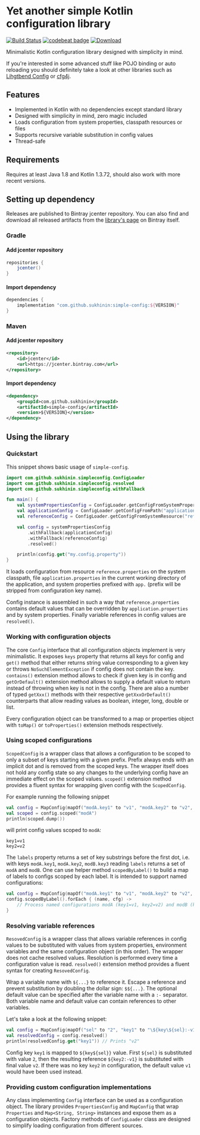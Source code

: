 # Yet another simple Kotlin configuration library

[![Build Status](https://travis-ci.com/sukhinin/simple-config.svg?branch=master)](https://travis-ci.com/sukhinin/simple-config)
[![codebeat badge](https://codebeat.co/badges/359401ff-434b-4ea1-be22-c49fd0662657)](https://codebeat.co/projects/github-com-sukhinin-simple-config-master)
[ ![Download](https://api.bintray.com/packages/sukhinin/maven/simple-config/images/download.svg) ](https://bintray.com/sukhinin/maven/simple-config/_latestVersion)

Minimalistic Kotlin configuration library designed with simplicity in mind.

If you're interested in some advanced stuff like POJO binding 
or auto reloading you should definitely take a look at other libraries 
such as [Lihgtbend Config](https://github.com/lightbend/config) or [cfg4j](https://github.com/cfg4j/cfg4j).

## Features
- Implemented in Kotlin with no dependencies except standard library
- Designed with simplicity in mind, zero magic included
- Loads configuration from system properties, classpath resources or files
- Supports recursive variable substitution in config values 
- Thread-safe

## Requirements
Requires at least Java 1.8 and Kotlin 1.3.72, should also work with more recent versions.

## Setting up dependency
Releases are published to Bintray jcenter repository. You can also find and download all released 
artifacts from the [library's page](https://bintray.com/sukhinin/maven/simple-config) on Bintray itself.

### Gradle
#### Add jcenter repository
```groovy
repositories {  
    jcenter()  
}
```
#### Import dependency
```groovy
dependencies {
    implementation "com.github.sukhinin:simple-config:${VERSION}" 
}
```

### Maven
#### Add jcenter repository
```xml
<repository>
    <id>jcenter</id>
    <url>https://jcenter.bintray.com</url>
</repository>
```
#### Import dependency
```xml
<dependency>
    <groupId>com.github.sukhinin</groupId>
    <artifactId>simple-config</artifactId>
    <version>${VERSION}</version>
</dependency>
```

## Using the library

### Quickstart
This snippet shows basic usage of `simple-config`.
```kotlin
import com.github.sukhinin.simpleconfig.ConfigLoader
import com.github.sukhinin.simpleconfig.resolved
import com.github.sukhinin.simpleconfig.withFallback

fun main() {
    val systemPropertiesConfig = ConfigLoader.getConfigFromSystemProperties("app")
    val applicationConfig = ConfigLoader.getConfigFromPath("application.properties")
    val referenceConfig = ConfigLoader.getConfigFromSystemResource("reference.properties")

    val config = systemPropertiesConfig
        .withFallback(applicationConfig)
        .withFallback(referenceConfig)
        .resolved()

    println(config.get("my.config.property"))
}
```

It loads configuration from resource `reference.properties` on the system classpath, file `application.properties` 
in the current working directory of the application, and system properties prefixed with `app.` (prefix will be 
stripped from configuration key name).

Config instance is assembled in such a way that `reference.properties` contains default values that can be 
overridden by `application.properties` and by system properties. Finally variable references in config values
are `resolved()`.

### Working with configuration objects
The core `Config` interface that all configuration objects implement is very minimalistic. It exposes `keys` property 
that returns all keys for config and `get()` method that either returns string value corresponding to a given key 
or throws `NoSuchElementException` if config does not contain the key. `contains()` extension method allows to check
if given key is in config and `getOrDefault()` extension method allows to supply a default value to return instead 
of throwing when key is not in the config. There are also a number of typed `getXxx()` methods with their respective 
`getXxxOrDefault()` counterparts that allow reading values as boolean, integer, long, double or list.

Every configuration object can be transformed to a map or properties object with `toMap()` or `toProperties()`
extension methods respectively.

### Using scoped configurations
`ScopedConfig` is a wrapper class that allows a configuration to be scoped to only a subset of keys starting with
a given prefix. Prefix always ends with an implicit dot and is removed from the scoped keys. The wrapper itself 
does not hold any config state so any changes to the underlying config have an immediate effect on the scoped values.
`scoped()` extension method provides a fluent syntax for wrapping given config with the `ScopedConfig`.

For example running the following snippet
```kotlin
val config = MapConfig(mapOf("modA.key1" to "v1", "modA.key2" to "v2", "modB.key3" to "v3"))
val scoped = config.scoped("modA")
println(scoped.dump())
```
will print config values scoped to `modA`:
```
key1=v1
key2=v2
```

The `labels` property returns a set of key substrings before the first dot, i.e. with keys `modA.key1`, `modA.key2`, 
`modB.key3` reading `labels` returns a set of `modA` and `modB`. One can use helper method `scopedByLabel()` to
build a map of labels to configs scoped by each label. It is intended to support named configurations:
```kotlin
val config = MapConfig(mapOf("modA.key1" to "v1", "modA.key2" to "v2", "modB.key3" to "v3"))
config.scopedByLabel().forEach { (name, cfg) ->
    // Process named configurations modA (key1=v1, key2=v2) and modB (key3=v3)
}
```

### Resolving variable references
`ResovedConfig` is a wrapper class that allows variable references in config values to be substituted with values
from system properties, environment variables and the same configuration object (in this order). The wrapper does not 
cache resolved values. Resolution is performed every time a configuration value is read. `resolved()` extension method 
provides a fluent syntax for creating `ResovedConfig`.

Wrap a variable name with `${...}` to reference it. Escape a reference and prevent substitution by doubling the dollar
sign: `$${...}`. The optional default value can be specified after the variable name with a `:-` separator. Both 
variable name and default value can contain references to other variables.

Let's take a look at the following snippet:
```kotlin
val config = MapConfig(mapOf("sel" to "2", "key1" to "\${key\${sel}:-v1}", "key2" to "v2"))
val resolvedConfig = config.resolved()
println(resolvedConfig.get("key1")) // Prints "v2"
```

Config key `key1` is mapped to `${key${sel}}` value. First `${sel}` is substituted with value `2`, then the resulting
reference `${key2:-v1}` is substituted with final value `v2`. If there was no key `key2` in configuration, the
default value `v1` would have been used instead.

### Providing custom configuration implementations
Any class implementing `Config` interface can be used as a configuration object. The library provides 
`PropertiesConfig` and `MapConfig` that wrap `Properties` and `Map<String, String>` instances and expose them 
as a configuration objects. Factory methods of `ConfigLoader` class are designed to simplify loading configuration 
from different sources.
